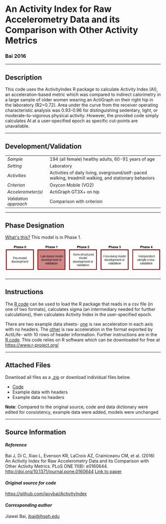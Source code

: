 # An Activity Index for Raw Accelerometry Data and its Comparison with Other Activity Metrics
### Bai 2016
---

## Description
This code uses the ActivityIndex R package to calculate Activity Index (AI), an acceleration-based metric which was compared to indirect calorimetry in a large sample of older women wearing an ActiGraph on their right hip in the laboratory (R2=0.72). Area under the curve from the receiver operating characteristic analysis was 0.93-0.96 for distinguishing sedentary, light, or moderate-to-vigorous physical activity. However, the provided code simply calculates AI at a user-specified epoch as specific cut-points are unavailable.


---

## Development/Validation

|  |  |
| ------------- | ------------- |
| *Sample*  |194 (all female) healthy adults, 60-91 years of age |
| *Setting*  |Laboratory |
| *Activities*  |Activities of daily living, overground/self-paced walking, treadmill walking, and stationary behaviors   |
| *Criterion* |Oxycon Mobile (VO2)   |
| *Accelerometer(s)* |ActiGraph GT3X+ on hip   |
| *Validation approach* |Comparison with criterion   |


---
## Phase Designation
[What's this?](https://github.com/clevengerkimberly/AccelerometerRepository/blob/a76916ebe2a6002b20cdc6ef39c889d62ce9d6ae/phase%20_images/phase.md)
This model is in Phase 1.
![image](https://github.com/clevengerkimberly/AccelerometerRepository/blob/e82fb22ac0f0202d13e8fa86f5f0439f301037d3/phase%20_images/Phase1.JPG)

---
## Instructions
The [R code]() can be used to load the R package that reads in a csv file (in one of two formats), calculates sigma (an intermediary needed for further calculations), then calculates Activity Index in the user-specified epoch.
 
There are two example data sheets- [one]() is raw acceleration in each axis with no headers. The [other]() is raw acceleration in the format exported by ActiLife- with 10 rows of header information. Further instructions are in the [R code]().
This code relies on R software which can be downloaded for free at https://www.r-project.org/

---
## Attached Files
Download all files as a [.zip]() or download individual files below.

* [Code]()
* Example data with headers
* Example data no headers


**Note**: Compared to the original source, code and data dictionary were edited for consistency, example data were added, models were unchanged


---
## Source Information
#### *Reference*
Bai J, Di C, Xiao L, Evenson KR, LaCroix AZ, Crainiceanu CM, et al. (2016) An Activity Index for Raw Accelerometry Data and its Comparison with Other Activity Metrics. PLoS ONE 11(8): e0160644. http://doi.org/10.1371/journal.pone.0160644 [Link to paper]()


#### *Original source for code*
https://github.com/javybai/ActivityIndex


#### *Corresponding author*
Jiawei Bai, jbai@jhsph.edu
